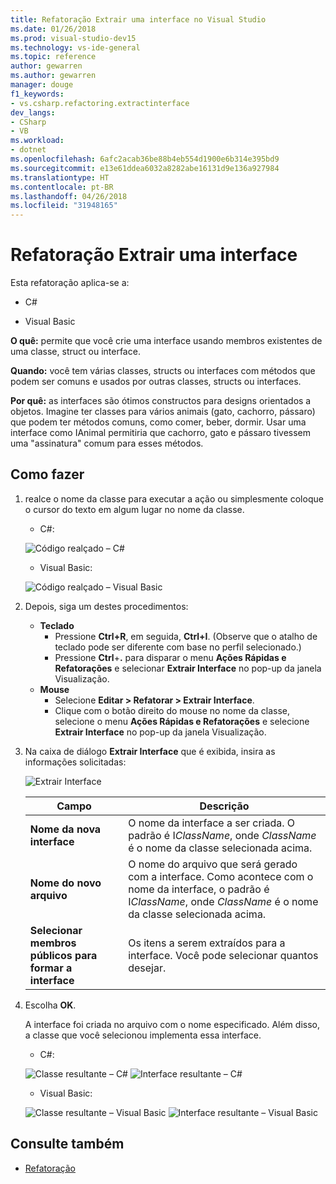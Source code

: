 ```yaml
---
title: Refatoração Extrair uma interface no Visual Studio
ms.date: 01/26/2018
ms.prod: visual-studio-dev15
ms.technology: vs-ide-general
ms.topic: reference
author: gewarren
ms.author: gewarren
manager: douge
f1_keywords:
- vs.csharp.refactoring.extractinterface
dev_langs:
- CSharp
- VB
ms.workload:
- dotnet
ms.openlocfilehash: 6afc2acab36be88b4eb554d1900e6b314e395bd9
ms.sourcegitcommit: e13e61ddea6032a8282abe16131d9e136a927984
ms.translationtype: HT
ms.contentlocale: pt-BR
ms.lasthandoff: 04/26/2018
ms.locfileid: "31948165"
---
```

# <a name="extract-an-interface-refactoring"></a>Refatoração Extrair uma interface

Esta refatoração aplica-se a:

- C#

- Visual Basic

**O quê:** permite que você crie uma interface usando membros existentes de uma classe, struct ou interface.

**Quando:** você tem várias classes, structs ou interfaces com métodos que podem ser comuns e usados por outras classes, structs ou interfaces.

**Por quê:** as interfaces são ótimos constructos para designs orientados a objetos. Imagine ter classes para vários animais (gato, cachorro, pássaro) que podem ter métodos comuns, como comer, beber, dormir. Usar uma interface como IAnimal permitiria que cachorro, gato e pássaro tivessem uma "assinatura" comum para esses métodos.

## <a name="how-to"></a>Como fazer

1. realce o nome da classe para executar a ação ou simplesmente coloque o cursor do texto em algum lugar no nome da classe.

   - C#:

    ![Código realçado – C#](media/extractinterface-highlight-cs.png)

   - Visual Basic:

    ![Código realçado – Visual Basic](media/extractinterface-highlight-vb.png)

1. Depois, siga um destes procedimentos:

   - **Teclado**
     - Pressione **Ctrl+R**, em seguida, **Ctrl+I**. (Observe que o atalho de teclado pode ser diferente com base no perfil selecionado.)
     - Pressione **Ctrl**+**.** para disparar o menu **Ações Rápidas e Refatorações** e selecionar **Extrair Interface** no pop-up da janela Visualização.
   - **Mouse**
     - Selecione **Editar > Refatorar > Extrair Interface**.
     - Clique com o botão direito do mouse no nome da classe, selecione o menu **Ações Rápidas e Refatorações** e selecione **Extrair Interface** no pop-up da janela Visualização.

1. Na caixa de diálogo **Extrair Interface** que é exibida, insira as informações solicitadas:

   ![Extrair Interface](media/extractinterface-dialog-cs.png)

   | Campo | Descrição |
   | --- | --- |
   | **Nome da nova interface** | O nome da interface a ser criada. O padrão é I*ClassName*, onde *ClassName* é o nome da classe selecionada acima. |
   | **Nome do novo arquivo** | O nome do arquivo que será gerado com a interface. Como acontece com o nome da interface, o padrão é I*ClassName*, onde *ClassName* é o nome da classe selecionada acima. |
   | **Selecionar membros públicos para formar a interface** | Os itens a serem extraídos para a interface. Você pode selecionar quantos desejar. |

1. Escolha **OK**.

   A interface foi criada no arquivo com o nome especificado. Além disso, a classe que você selecionou implementa essa interface.

   - C#:

    ![Classe resultante – C#](media/extractinterface-class-cs.png)
    ![Interface resultante – C#](media/extractinterface-interface-cs.png)

   - Visual Basic:

    ![Classe resultante – Visual Basic](media/extractinterface-class-vb.png)
    ![Interface resultante – Visual Basic](media/extractinterface-interface-vb.png)

## <a name="see-also"></a>Consulte também

- [Refatoração](../refactoring-in-visual-studio.md)